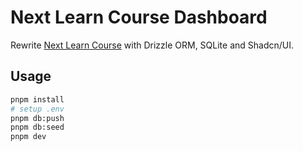 # Next Learn Course Dashboard

Rewrite [Next Learn Course](https://nextjs.org/learn) with Drizzle ORM, SQLite and Shadcn/UI.

## Usage

```bash
pnpm install
# setup .env
pnpm db:push
pnpm db:seed
pnpm dev
```
